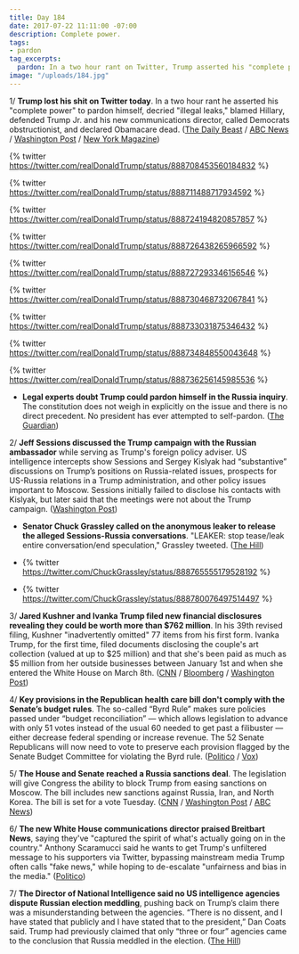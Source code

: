 ```yaml
---
title: Day 184
date: 2017-07-22 11:11:00 -07:00
description: Complete power.
tags:
- pardon
tag_excerpts:
  pardon: In a two hour rant on Twitter, Trump asserted his "complete power" to pardon himself, decried "illegal leaks," blamed Hillary, defended Trump Jr. and his new communications director, called Democrats obstructionist, and declared Obamacare dead.
image: "/uploads/184.jpg"
---
```


1/ **Trump lost his shit on Twitter today**. In a two hour rant he asserted his "complete power" to pardon himself, decried "illegal leaks," blamed Hillary, defended Trump Jr. and his new communications director, called Democrats obstructionist, and declared Obamacare dead. ([The Daily Beast](http://www.thedailybeast.com/trump-loses-saturday-morning-cool-fires-off-multiple-tweets-in-long-rant) / [ABC News](http://abcnews.go.com/Politics/trump-twitter-tirade-blasts-leak-sessions-refers-presidential/story?id=48790289) / [Washington Post](https://www.washingtonpost.com/news/post-politics/wp/2017/07/22/trump-denounces-illegal-leaks-in-new-accounts-of-his-campaigns-contact-with-russia/) / [New York Magazine](http://nymag.com/daily/intelligencer/2017/07/trump-asserts-complete-pardon-power.html))

{% twitter https://twitter.com/realDonaldTrump/status/888708453560184832 %}

{% twitter https://twitter.com/realDonaldTrump/status/888711488717934592 %}

{% twitter https://twitter.com/realDonaldTrump/status/888724194820857857 %}

{% twitter https://twitter.com/realDonaldTrump/status/888726438265966592 %}

{% twitter https://twitter.com/realDonaldTrump/status/888727293346156546 %}

{% twitter https://twitter.com/realDonaldTrump/status/888730468732067841 %}

{% twitter https://twitter.com/realDonaldTrump/status/888733031875346432 %}

{% twitter https://twitter.com/realDonaldTrump/status/888734848550043648 %}

{% twitter https://twitter.com/realDonaldTrump/status/888736256145985536  %}

* **Legal experts doubt Trump could pardon himself in the Russia inquiry**. The constitution does not weigh in explicitly on the issue and there is no direct precedent. No president has ever attempted to self-pardon. ([The Guardian](https://www.theguardian.com/us-news/2017/jul/22/pardon-donald-trump-russia-investigation-legal-experts))

2/ **Jeff Sessions discussed the Trump campaign with the Russian ambassador** while serving as Trump's foreign policy adviser. US intelligence intercepts show Sessions and Sergey Kislyak had “substantive” discussions on Trump’s positions on Russia-related issues, prospects for US-Russia relations in a Trump administration, and other policy issues important to Moscow. Sessions initially failed to disclose his contacts with Kislyak, but later said that the meetings were not about the Trump campaign. ([Washington Post](https://www.washingtonpost.com/world/national-security/sessions-discussed-trump-campaign-related-matters-with-russian-ambassador-us-intelligence-intercepts-show/2017/07/21/3e704692-6e44-11e7-9c15-177740635e83_story.html))

* **Senator Chuck Grassley called on the anonymous leaker to release the alleged Sessions-Russia conversations**. "LEAKER: stop tease/leak entire conversation/end speculation," Grassley tweeted. ([The Hill](http://thehill.com/homenews/administration/343285-grassley-calls-on-leaker-to-release-sessions-conversation))

* {% twitter https://twitter.com/ChuckGrassley/status/888765555179528192 %}

* {% twitter https://twitter.com/ChuckGrassley/status/888780076497514497 %}

3/ **Jared Kushner and Ivanka Trump filed new financial disclosures revealing they could be worth more than $762 million**. In his 39th revised filing, Kushner "inadvertently omitted" 77 items from his first form. Ivanka Trump, for the first time, filed documents disclosing the couple's art collection (valued at up to $25 million) and that she's been paid as much as $5 million from her outside businesses between January 1st and when she entered the White House on March 8th. ([CNN](http://money.cnn.com/2017/07/21/news/jared-kushner-ivanka-trump-financial-disclosure/index.html) / [Bloomberg](https://www.bloomberg.com/news/articles/2017-07-21/kushner-s-amended-financial-disclosure-shows-sprawling-assets-j5egyvpg) / [Washington Post](https://www.washingtonpost.com/politics/kushner-failed-to-disclose-dozens-of-financial-holdings-new-document-shows/2017/07/21/1a11a566-6e35-11e7-96ab-5f38140b38cc_story.html))

4/ **Key provisions in the Republican health care bill don't comply with the Senate’s budget rules**. The so-called “Byrd Rule” makes sure policies passed under “budget reconciliation” — which allows legislation to advance with only 51 votes instead of the usual 60 needed to get past a filibuster — either decrease federal spending or increase revenue. The 52 Senate Republicans will now need to vote to preserve each provision flagged by the Senate Budget Committee for violating the Byrd rule. ([Politico](http://www.politico.com/story/2017/07/21/democrats-key-provisions-stripped-from-obamacare-bill-240820) / [Vox](https://www.vox.com/policy-and-politics/2017/7/21/16012950/senate-health-care-bill-byrd-rule-rulings))

5/ **The House and Senate reached a Russia sanctions deal**. The legislation will give Congress the ability to block Trump from easing sanctions on Moscow. The bill includes new sanctions against Russia, Iran, and North Korea. The bill is set for a vote Tuesday. ([CNN](http://www.cnn.com/2017/07/22/politics/congress-deal-russia-sanctions/index.html) / [Washington Post](https://www.washingtonpost.com/powerpost/congress-breaks-impasse-on-bill-to-slap-sanctions-on-russia-iran-and-north-korea/2017/07/22/c89d5cb6-6d58-11e7-96ab-5f38140b38cc_story.html) / [ABC News](http://abcnews.go.com/Politics/congress-strikes-deal-bill-slap-sanctions-russia/story?id=48792838))

6/ **The new White House communications director praised Breitbart News**, saying they've "captured the spirit of what's actually going on in the country." Anthony Scaramucci said he wants to get Trump's unfiltered message to his supporters via Twitter, bypassing mainstream media Trump often calls "fake news," while hoping to de-escalate "unfairness and bias in the media." ([Politico](http://www.politico.com/story/2017/07/22/scaramucci-praises-breitbart-first-interview-240848))

7/ **The Director of National Intelligence said no US intelligence agencies dispute Russian election meddling**, pushing back on Trump’s claim there was a misunderstanding between the agencies. “There is no dissent, and I have stated that publicly and I have stated that to the president,” Dan Coats said. Trump had previously claimed that only “three or four” agencies came to the conclusion that Russia meddled in the election. ([The Hill](http://thehill.com/blogs/blog-briefing-room/news/343290-us-intelligence-chief-no-agencies-dispute-russian-election))